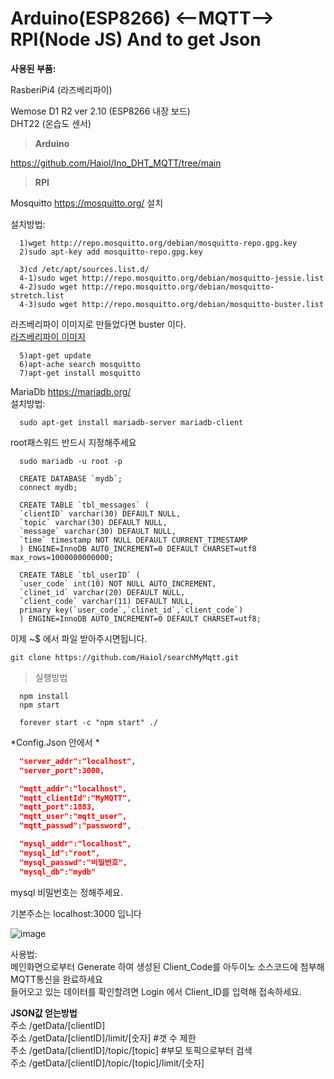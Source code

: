 Arduino(ESP8266) <--MQTT--> RPI(Node JS)  And to get Json 
===========================

**사용된 부품:**

RasberiPi4 (라즈베리파이)

Wemose D1 R2 ver 2.10 (ESP8266 내장 보드)<br>
DHT22 (온습도 센서)


>**Arduino**

https://github.com/Haiol/Ino_DHT_MQTT/tree/main

>**RPI**

Mosquitto
https://mosquitto.org/ 설치 <br>

설치방법:

```
  1)wget http://repo.mosquitto.org/debian/mosquitto-repo.gpg.key
  2)sudo apt-key add mosquitto-repo.gpg.key
```
```
  3)cd /etc/apt/sources.list.d/
  4-1)sudo wget http://repo.mosquitto.org/debian/mosquitto-jessie.list
  4-2)sudo wget http://repo.mosquitto.org/debian/mosquitto-stretch.list
  4-3)sudo wget http://repo.mosquitto.org/debian/mosquitto-buster.list
```
  라즈베리파이 이미지로 만들었다면 buster 이다.<br>
<a href='https://www.raspberrypi.com/documentation/computers/getting-started.html'>라즈베리파이 이미지</a>
```
  5)apt-get update
  6)apt-ache search mosquitto
  7)apt-get install mosquitto
```

MariaDb 
https://mariadb.org/<br>
설치방법:
```
  sudo apt-get install mariadb-server mariadb-client
```
  root패스워드 반드시 지정해주세요
```
  sudo mariadb -u root -p
```
```mysql
  CREATE DATABASE `mydb`;
  connect mydb;
```
```mysql
  CREATE TABLE `tbl_messages` (
  `clientID` varchar(30) DEFAULT NULL,
  `topic` varchar(30) DEFAULT NULL,
  `message` varchar(30) DEFAULT NULL,
  `time` timestamp NOT NULL DEFAULT CURRENT_TIMESTAMP
  ) ENGINE=InnoDB AUTO_INCREMENT=0 DEFAULT CHARSET=utf8  max_rows=1000000000000;
```
```mysql
  CREATE TABLE `tbl_userID` (
  `user_code` int(10) NOT NULL AUTO_INCREMENT,
  `clinet_id` varchar(20) DEFAULT NULL,
  `client_code` varchar(11) DEFAULT NULL,
  primary key(`user_code`,`clinet_id`,`client_code`)
  ) ENGINE=InnoDB AUTO_INCREMENT=0 DEFAULT CHARSET=utf8;
```
이제 ~$ 에서 파일 받아주시면됩니다.
```
git clone https://github.com/Haiol/searchMyMqtt.git
```

>실행방법

```
  npm install
  npm start
```

```
  forever start -c "npm start" ./
```
*Config.Json 안에서 *
```json
  "server_addr":"localhost",
  "server_port":3000,

  "mqtt_addr":"localhost",
  "mqtt_clientId":"MyMQTT",
  "mqtt_port":1883,
  "mqtt_user":"mqtt_user",
  "mqtt_passwd":"password",

  "mysql_addr":"localhost",
  "mysql_id":"root",
  "mysql_passwd":"비밀번호",
  "mysql_db":"mydb"
```
mysql 비밀번호는 정해주세요.

기본주소는 localhost:3000 입니다 <br>

![image](https://user-images.githubusercontent.com/41848169/138041713-386ef954-1ea6-4721-9856-d5deb0aea46a.png)

사용법:<br>
메인화면으로부터 Generate 하여 생성된 Client_Code를 아두이노 소스코드에 첨부해 MQTT통신을 완료하세요<br>
들어오고 있는 데이터를 확인할려면 Login 에서 Client_ID를 입력해 접속하세요.<br>

**JSON값 얻는방법**<br>
주소  /getData/[clientID] <br>
주소  /getData/[clientID]/limit/[숫자] #갯 수 제한 <br>
주소  /getData/[clientID]/topic/[topic] #부모 토픽으로부터 검색 <br>
주소  /getData/[clientID]/topic/[topic]/limit/[숫자] <br>

